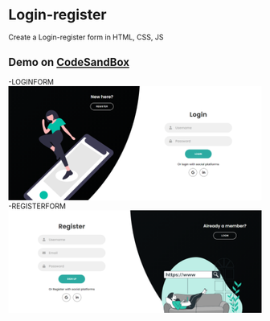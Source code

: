 # Login-register
Create a Login-register form in HTML, CSS, JS 

## Demo on [CodeSandBox](https://codesandbox.io/s/cool-hamilton-ljnv7)
-LOGINFORM
![Login](https://github.com/dianavile/login-register/blob/main/assets/design/login.png)
-REGISTERFORM
![register](https://github.com/dianavile/login-register/blob/main/assets/design/register.png)
